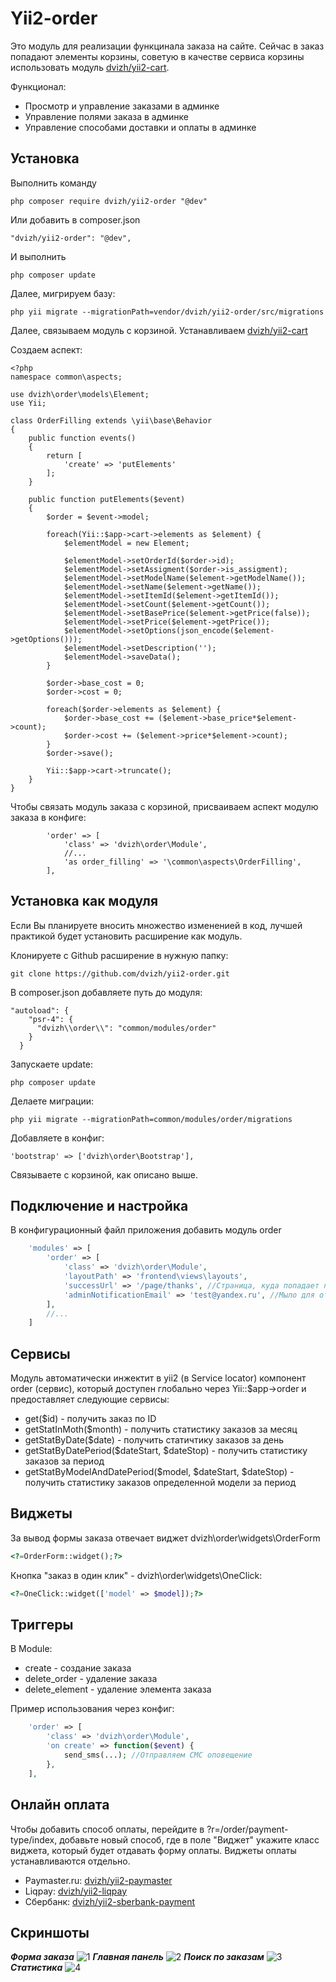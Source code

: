 Yii2-order
==========
Это модуль для реализации функцинала заказа на сайте. Сейчас в заказ попадают элементы корзины, советую в качестве сервиса корзины использовать модуль [dvizh/yii2-cart](https://github.com/dvizh/yii2-cart).

Функционал:

* Просмотр и управление заказами в админке
* Управление полями заказа в админке
* Управление способами доставки и оплаты в админке

Установка
---------------------------------
Выполнить команду

```
php composer require dvizh/yii2-order "@dev"
```

Или добавить в composer.json

```
"dvizh/yii2-order": "@dev",
```

И выполнить

```
php composer update
```

Далее, мигрируем базу:

```
php yii migrate --migrationPath=vendor/dvizh/yii2-order/src/migrations
```

Далее, связываем модуль с корзиной. Устанавливаем [dvizh/yii2-cart](https://github.com/dvizh/yii2-cart)

Создаем аспект:

```
<?php
namespace common\aspects;

use dvizh\order\models\Element;
use Yii;

class OrderFilling extends \yii\base\Behavior
{
    public function events()
    {
        return [
            'create' => 'putElements'
        ];
    }

    public function putElements($event)
    {
        $order = $event->model;

        foreach(Yii::$app->cart->elements as $element) {
            $elementModel = new Element;

            $elementModel->setOrderId($order->id);
            $elementModel->setAssigment($order->is_assigment);
            $elementModel->setModelName($element->getModelName());
            $elementModel->setName($element->getName());
            $elementModel->setItemId($element->getItemId());
            $elementModel->setCount($element->getCount());
            $elementModel->setBasePrice($element->getPrice(false));
            $elementModel->setPrice($element->getPrice());
            $elementModel->setOptions(json_encode($element->getOptions()));
            $elementModel->setDescription('');
            $elementModel->saveData();
        }

        $order->base_cost = 0;
        $order->cost = 0;

        foreach($order->elements as $element) {
            $order->base_cost += ($element->base_price*$element->count);
            $order->cost += ($element->price*$element->count);
        }
        $order->save();

        Yii::$app->cart->truncate();
    }
}
```

Чтобы связать модуль заказа с корзиной, присваиваем аспект модулю заказа в конфиге:
```
        'order' => [
            'class' => 'dvizh\order\Module',
            //...
            'as order_filling' => '\common\aspects\OrderFilling',
        ],
```

Установка как модуля
---------------------------------
Если Вы планируете вносить множество измененией в код, лучшей практикой будет установить расширение как модуль.

Клонируете с Github расширение в нужную папку:
```
git clone https://github.com/dvizh/yii2-order.git
```

В composer.json добавляете путь до модуля:
```
"autoload": {
    "psr-4": {
      "dvizh\\order\\": "common/modules/order"
    }
  }
```
Запускаете update:
```
php composer update
```

Делаете миграции:
```
php yii migrate --migrationPath=common/modules/order/migrations
```

Добавляете в конфиг:
```
'bootstrap' => ['dvizh\order\Bootstrap'],
```
Связываете с корзиной, как описано выше.

Подключение и настройка
---------------------------------
В конфигурационный файл приложения добавить модуль order

```php
    'modules' => [
        'order' => [
            'class' => 'dvizh\order\Module',
            'layoutPath' => 'frontend\views\layouts',
            'successUrl' => '/page/thanks', //Страница, куда попадает пользователь после успешного заказа
            'adminNotificationEmail' => 'test@yandex.ru', //Мыло для отправки заказов
        ],
        //...
    ]
```


Сервисы
---------------------------------

Модуль автоматически инжектит в yii2 (в Service locator) компонент order (сервис), который доступен глобально через Yii::$app->order и предоставляет следующие сервисы:

* get($id) - получить заказ по ID
* getStatInMoth($month) - получить статистику заказов за месяц
* getStatByDate($date) - получить статичтику заказов за день
* getStatByDatePeriod($dateStart, $dateStop) - получить статистику заказов за период
* getStatByModelAndDatePeriod($model, $dateStart, $dateStop) - получить статистику заказов определенной модели за период

Виджеты
---------------------------------
За вывод формы заказа отвечает виджет dvizh\order\widgets\OrderForm

```php
<?=OrderForm::widget();?>
```

Кнопка "заказ в один клик" - dvizh\order\widgets\OneClick:

```php
<?=OneClick::widget(['model' => $model]);?>
```

Триггеры
---------------------------------

В Module:

 * create - создание заказа
 * delete_order - удаление заказа
 * delete_element - удаление элемента заказа

Пример использования через конфиг:

```php
    'order' => [
        'class' => 'dvizh\order\Module',
        'on create' => function($event) {
            send_sms(...); //Отправляем СМС оповещение
        },
    ],
```

Онлайн оплата
---------------------------------
Чтобы добавить способ оплаты, перейдите в ?r=/order/payment-type/index, добавьте новый способ, где в поле "Виджет" укажите класс виджета, который будет отдавать форму оплаты. Виджеты оплаты устанавливаются отдельно.

* Paymaster.ru: [dvizh/yii2-paymaster](https://github.com/dvizh/yii2-paymaster)
* Liqpay: [dvizh/yii2-liqpay](https://github.com/dvizh/yii2-liqpay)
* Сбербанк: [dvizh/yii2-sberbank-payment](https://github.com/dvizh/yii2-sberbank-payment)

Скриншоты
---------------------------------
_**Форма заказа**_
![1](https://cloud.githubusercontent.com/assets/27691515/25094364/7dbb15a6-239f-11e7-992d-1325560546f3.png)
_**Главная панель**_
![2](https://cloud.githubusercontent.com/assets/27691515/25094385/91f5be9a-239f-11e7-8803-1c0f491f2f13.png)
_**Поиск по заказам**_
![3](https://cloud.githubusercontent.com/assets/27691515/25094387/91f8d224-239f-11e7-8ec4-88c93598121e.png)
_**Статистика**_
![4](https://cloud.githubusercontent.com/assets/27691515/25094384/91f52e44-239f-11e7-803b-f3454a74eed1.png)
